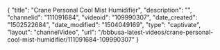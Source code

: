 {
    "title": "Crane Personal Cool Mist Humidifier",
    "description": "",
    "channelid": "111091684",
    "videoid": "109990307",
    "date_created": "1502522684",
    "date_modified": "1504049169",
    "type": "captivate",
    "layout": "channelVideo",
    "url": "\/bbbusa-latest-videos\/crane-personal-cool-mist-humidifier\/111091684-109990307"
}